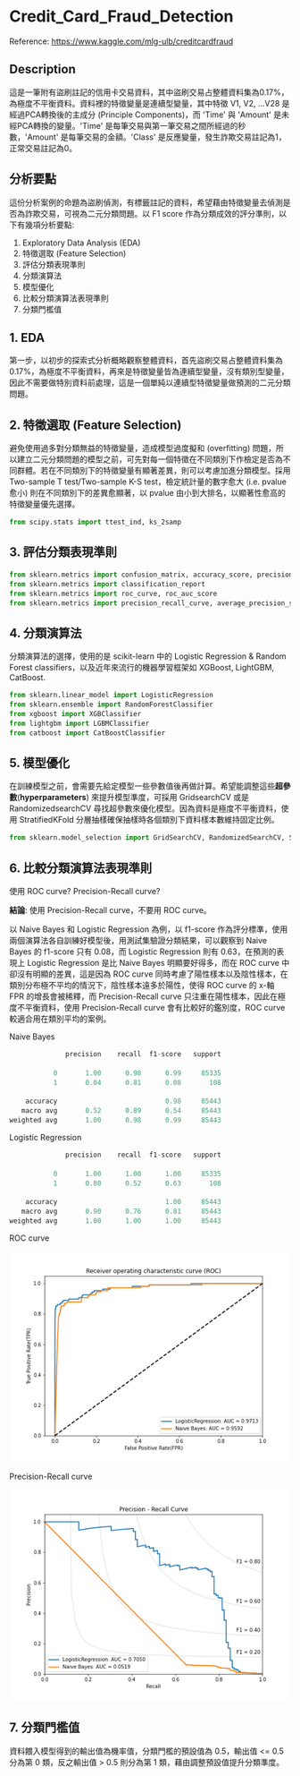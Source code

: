 # Credit_Card_Fraud_Detection

Reference: <https://www.kaggle.com/mlg-ulb/creditcardfraud>

## Description

這是一筆附有盜刷註記的信用卡交易資料，其中盜刷交易占整體資料集為0.17%，為極度不平衡資料。資料裡的特徵變量是連續型變量，其中特徵 V1, V2, …V28 是經過PCA轉換後的主成分 (Principle Components)，而 'Time' 與 'Amount' 是未經PCA轉換的變量。'Time' 是每筆交易與第一筆交易之間所經過的秒數，'Amount' 是每筆交易的金額。'Class' 是反應變量，發生詐欺交易註記為1，正常交易註記為0。

## 分析要點

這份分析案例的命題為盜刷偵測，有標籤註記的資料，希望藉由特徵變量去偵測是否為詐欺交易，可視為二元分類問題。以 F1 score 作為分類成效的評分準則，以下有幾項分析要點:

1. Exploratory Data Analysis (EDA)
2. 特徵選取 (Feature Selection)
3. 評估分類表現準則
4. 分類演算法
5. 模型優化
6. 比較分類演算法表現準則
7. 分類門檻值

## 1. EDA

第一步，以初步的探索式分析概略觀察整體資料，首先盜刷交易占整體資料集為0.17%，為極度不平衡資料，再來是特徵變量皆為連續型變量，沒有類別型變量，因此不需要做特別資料前處理，這是一個單純以連續型特徵變量做預測的二元分類問題。

## 2. 特徵選取 (Feature Selection)

避免使用過多對分類無益的特徵變量，造成模型過度擬和 (overfitting) 問題，所以建立二元分類問題的模型之前，可先對每一個特徵在不同類別下作檢定是否為不同群體。若在不同類別下的特徵變量有顯著差異，則可以考慮加進分類模型。採用 Two-sample T test/Two-sample K-S test，檢定統計量的數字愈大 (i.e. pvalue 愈小) 則在不同類別下的差異愈顯著，以 pvalue 由小到大排名，以顯著性愈高的特徵變量優先選擇。

```python
from scipy.stats import ttest_ind, ks_2samp
```

## 3. 評估分類表現準則

```python
from sklearn.metrics import confusion_matrix, accuracy_score, precision_score, recall_score, f1_score
from sklearn.metrics import classification_report
from sklearn.metrics import roc_curve, roc_auc_score
from sklearn.metrics import precision_recall_curve, average_precision_score
```

## 4. 分類演算法

分類演算法的選擇，使用的是 scikit-learn 中的 Logistic Regression & Random Forest classifiers，以及近年來流行的機器學習框架如 XGBoost, LightGBM, CatBoost.

```python
from sklearn.linear_model import LogisticRegression
from sklearn.ensemble import RandomForestClassifier
from xgboost import XGBClassifier
from lightgbm import LGBMClassifier
from catboost import CatBoostClassifier
```

## 5. 模型優化

在訓練模型之前，會需要先給定模型一些參數值後再做計算。希望能調整這些**超參數**(**hyperparameters**) 來提升模型準度，可採用 GridsearchCV 或是 RandomizedsearchCV 尋找超參數來優化模型。因為資料是極度不平衡資料，使用 StratifiedKFold 分層抽樣確保抽樣時各個類別下資料樣本數維持固定比例。

```python
from sklearn.model_selection import GridSearchCV, RandomizedSearchCV, StratifiedKFold
```

## 6. 比較分類演算法表現準則

使用 ROC curve? Precision-Recall curve?

**結論**: 使用 Precision-Recall curve，不要用 ROC curve。

以 Naive Bayes 和 Logistic Regression 為例，以 f1-score 作為評分標準，使用兩個演算法各自訓練好模型後，用測試集驗證分類結果，可以觀察到 Naive Bayes 的 f1-score 只有 0.08，而 Logistic Regression 則有 0.63，在預測的表現上 Logistic Regression 是比 Naive Bayes 明顯要好得多，而在 ROC curve 中卻沒有明顯的差異，這是因為 ROC curve 同時考慮了陽性樣本以及陰性樣本，在類別分布極不平均的情況下，陰性樣本遠多於陽性，使得 ROC curve 的 x-軸 FPR 的增長會被稀釋，而 Precision-Recall curve 只注重在陽性樣本，因此在極度不平衡資料，使用 Precision-Recall curve 會有比較好的鑑別度，ROC curve 較適合用在類別平均的案例。

Naive Bayes

```python
              precision    recall  f1-score   support

           0       1.00      0.98      0.99     85335
           1       0.04      0.81      0.08       108

    accuracy                           0.98     85443
   macro avg       0.52      0.89      0.54     85443
weighted avg       1.00      0.98      0.99     85443
```

Logistic Regression

```python
              precision    recall  f1-score   support

           0       1.00      1.00      1.00     85335
           1       0.80      0.52      0.63       108

    accuracy                           1.00     85443
   macro avg       0.90      0.76      0.81     85443
weighted avg       1.00      1.00      1.00     85443
```

ROC curve

![image1](https://github.com/wuhong60909/Data-Analysis-Projects/blob/master/Credit_Card_Fraud_Detection/Figure/lr_vs_nb_roc.png?raw=true "Logistic Regression vs Naive Bayes ROC curve")

Precision-Recall curve

![image2](https://github.com/wuhong60909/Data-Analysis-Projects/blob/master/Credit_Card_Fraud_Detection/Figure/lr_vs_nb_pr.png?raw=true "Logistic Regression vs Naive Bayes P-R curve")

## 7. 分類門檻值

資料餵入模型得到的輸出值為機率值，分類門檻的預設值為 0.5，輸出值 <= 0.5 分為第 0 類，反之輸出值 > 0.5 則分為第 1 類，藉由調整預設值提升分類準度。

